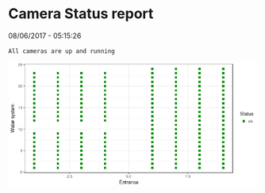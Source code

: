 Camera Status report
================
08/06/2017 - 05:15:26

    All cameras are up and running

![](camreport_files/figure-markdown_github/unnamed-chunk-2-1.png)

